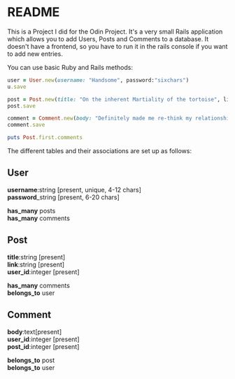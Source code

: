 # **README**

This is a Project I did for the Odin Project. It's a very small Rails application which allows you to add Users, Posts and Comments to a database. It doesn't have a frontend, so you have to run it in the rails console if you want to add new entries.

You can use basic Ruby and Rails methods:

``` ruby
user = User.new(username: "Handsome", password:"sixchars")
u.save

post = Post.new(title: "On the inherent Martiality of the tortoise", link:"www.timevampire.com/article/batshit_tortoise_article", user: user)
post.save

comment = Comment.new(body: "Definitely made me re-think my relationship towards my late grandmother's pet turtle. Give this one a read...", user: user, post: post)
comment.save

puts Post.first.comments
```

The different tables and their associations are set up as follows:   
## **User**

**username**:string [present, unique, 4-12 chars]  
**password**_string [present, 6-20 chars]  

**has_many** posts  
**has_many** comments

## **Post**

**title**:string [present]  
**link**:string [present]  
**user_id**:integer [present]  

**has_many** comments  
**belongs_to** user

## **Comment**

**body**:text[present]  
**user_id**:integer [present]  
**post_id**:integer [present]

**belongs_to** post  
**belongs_to** user